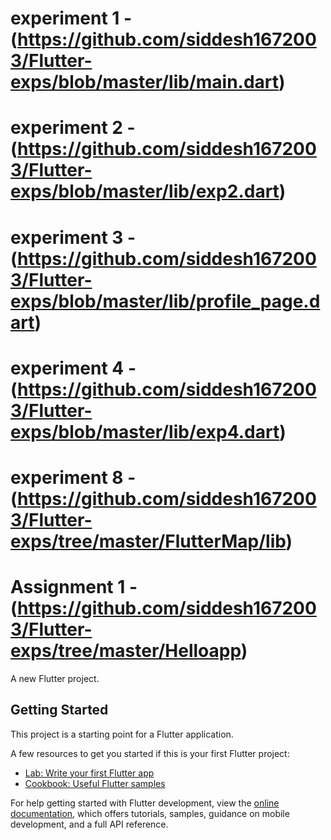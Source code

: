 # experiment 1 - (https://github.com/siddesh1672003/Flutter-exps/blob/master/lib/main.dart)
# experiment 2 - (https://github.com/siddesh1672003/Flutter-exps/blob/master/lib/exp2.dart)
# experiment 3 - (https://github.com/siddesh1672003/Flutter-exps/blob/master/lib/profile_page.dart)
# experiment 4 - (https://github.com/siddesh1672003/Flutter-exps/blob/master/lib/exp4.dart)

# experiment 8 - (https://github.com/siddesh1672003/Flutter-exps/tree/master/FlutterMap/lib)
# Assignment 1 - (https://github.com/siddesh1672003/Flutter-exps/tree/master/Helloapp)
A new Flutter project.

## Getting Started

This project is a starting point for a Flutter application.

A few resources to get you started if this is your first Flutter project:

- [Lab: Write your first Flutter app](https://docs.flutter.dev/get-started/codelab)
- [Cookbook: Useful Flutter samples](https://docs.flutter.dev/cookbook)

For help getting started with Flutter development, view the
[online documentation](https://docs.flutter.dev/), which offers tutorials,
samples, guidance on mobile development, and a full API reference.
